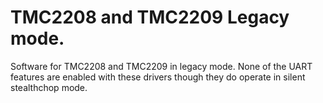 # TMC2208 and TMC2209 Legacy mode.

Software for TMC2208 and TMC2209 in legacy mode. None of the UART features are enabled with these drivers though they do operate in silent stealthchop mode.
